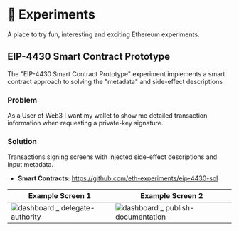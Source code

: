 # 🧪 Experiments
A place to try fun, interesting and exciting Ethereum experiments.

## EIP-4430 Smart Contract Prototype

The "EIP-4430 Smart Contract Prototype" experiment implements a smart contract approach to solving the "metadata" and side-effect descriptions 

### Problem
As a User of Web3 I want my wallet to show me detailed transaction information when requesting a private-key signature.

### Solution
Transactions signing screens with injected side-effect descriptions and input metadata.

- **Smart Contracts:** https://github.com/eth-experiments/eip-4430-sol

| Example Screen 1   | Example Screen 2       |
| ------------- | ------------- |
| ![dashboard _ delegate-authority](https://user-images.githubusercontent.com/3408362/172020593-09b59683-54aa-4bcb-b48d-238131630c25.png)  |  ![dashboard _ publish-documentation](https://user-images.githubusercontent.com/3408362/172020663-cab0850c-f59d-4349-beb6-882b48da4410.png) |
